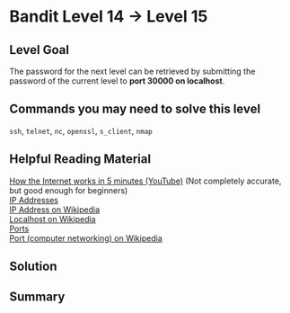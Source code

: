 # Bandit Level 14 → Level 15
## Level Goal
The password for the next level can be retrieved by submitting the password of the current level to **port 30000 on localhost**.

## Commands you may need to solve this level
`ssh`, `telnet`, `nc`, `openssl`, `s_client`, `nmap`

## Helpful Reading Material
[How the Internet works in 5 minutes (YouTube)](https://www.youtube.com/watch?v=7_LPdttKXPc) (Not completely accurate, but good enough for beginners)  
[IP Addresses](https://computer.howstuffworks.com/web-server5.htm)  
[IP Address on Wikipedia](https://en.wikipedia.org/wiki/IP_address)  
[Localhost on Wikipedia](https://en.wikipedia.org/wiki/Localhost)  
[Ports](https://computer.howstuffworks.com/web-server8.htm)  
[Port (computer networking) on Wikipedia](https://en.wikipedia.org/wiki/Port_(computer_networking))

## Solution

## Summary
